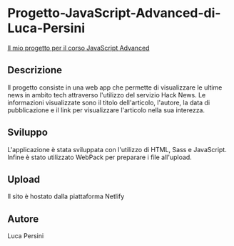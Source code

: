 # Progetto-JavaScript-Advanced-di-Luca-Persini

[Il mio progetto per il corso JavaScript Advanced](https://6469edcf5a3234516e2ea4da--tiny-llama-b09036.netlify.app/)

## Descrizione

Il progetto consiste in una web app che permette di visualizzare le ultime news in ambito tech attraverso l'utilizzo del servizio Hack News. Le informazioni visualizzate sono il titolo dell'articolo,
l'autore, la data di pubblicazione e il link per visualizzare l'articolo nella sua interezza.

## Sviluppo

L'applicazione è stata sviluppata con l'utilizzo di HTML, Sass e JavaScript. Infine è stato utilizzato WebPack per preparare i file all'upload.

## Upload

Il sito è hostato dalla piattaforma Netlify

## Autore

Luca Persini
